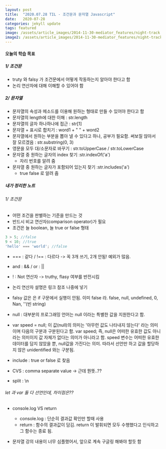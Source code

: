 ```yaml
---
layout: post
title:  "2020.07.28 TIL - 조건문과 문자열 Javascript"
date:   2020-07-28
categories: jekyll update
tags: featured
image: /assets/article_images/2014-11-30-mediator_features/night-track.JPG
image2: /assets/article_images/2014-11-30-mediator_features/night-track-mobile.JPG
---
```

#### 오늘의 학습 목표
##### 1/ 조건문
- truty 와 falsy 가 조건문에서 어떻게 작동하는지 알아야 한다고 함
- 논리 연산자에 대해 이해할 수 있어야 함
##### 2/ 문자열
- 문자열의 속성과 메소드를 이용해 원하는 형태로 만들 수 있어야 한다고 함
- 문자열의 length에 대한 이해 : str.length
- 문자열의 글자 하나하나에 접근 : str[1]
- 문자열 + 표시로 합치기 : word1 + " " + word2
- 문자열에서 원하는 부분을 뽑아 낼 수 있다고 하나, 공부가 필요함. 써보질 않아서 잘 모르겠음 : str.substring(0, 3)
- 영문을 모두 대/소문자로 바꾸기 : str.toUpperCase / str.toLowerCase
- 문자열 중 원하는 글자의 index 찾기 :str.indexOf('a')
  - 자리 번호를 알려 줌 
- 문자열 중 원하는 글자가 포함되어 있는지 찾기 :str.includes('a')
  - true false 로 알려 줌 

##### 내가 정리한 노트
###### 1/ 조건문
- 어떤 조건을 판별하는 기준을 만드는 것
- 반드시 비교 연산자(comparison operator)가 필요
- 조건은 늘 boolean, 늘 true or false 형태
```javascript
3 > 5; //false
9 < 10; //true
'hello' === 'world'; //false
```

- === : 같다 / !== : 다르다 -> 꼭 3개 쓰기, 2개 안됨! 예외가 많음.

- and : && / or : ||

- ! : Not 연산자 -> truthy, flasy 여부를 반전시킴

- 논리 연산자 설명은 링크 참조 나중에 넣기

- falsy 값은 은 if 구문에서 실행이 안됨. 이미 false 라.
 false, null, undefined, 0, Nan, ''(빈 string)

- null : 대부분의 프로그래밍 언어는 null 이라는 특별한 값을 지원한다고 함.
- var speed = null;
 이 값(null)의 의미는 '아무런 값도 나타내지 않는다' 라는 의미이며 다음의 구분과 구분된다고 함.
 var speed;
 즉, null은 어떠한 유효한 값도 아니라는 의미이지 값 자체가 없다는 의미가 아니라고 함. speed 변수는 어떠한 유효한 데이터를 담지 않았을 뿐, null값을 가진다는 의미. 따라서 선언만 하고 값을 할당하지 않은 unidentified 와는 구분됨.

- include : true or false 로 찾음

- CVS : comma separate value -> 근데 뭔뜻..??

- split : \n

###### let 과 var 둘 다 선언인데, 차이점은??

- console.log VS return
  - console.log : 단순히 결과값 확인만 할때 사용 
  - return : 함수의 결과값이 담김. return 이 발휘되면 모두 수행했다고 인식하고 그 함수는 종료 됨. 

- 문자열
 강의 내용이 너무 심플했어서, 앞으로 계속 구글링 해봐야 할듯 함